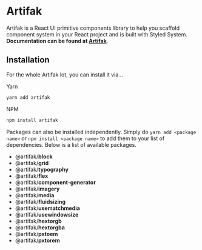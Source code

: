 # Artifak

Artifak is a React UI primitive components library to help you scaffold component system in your React project and is built with Styled System. **Documentation can be found at [Artifak](https://artifak.dev)**.

## Installation

For the whole Artifak lot, you can install it via...

Yarn

```sh
yarn add artifak
```

NPM

```sh
npm install artifak
```

Packages can also be installed independently. Simply do `yarn add <package name>` or `npm install <package name>` to add them to your list of dependencies. Below is a list of available packages.

- @artifak/**block**
- @artifak/**grid**
- @artifak/**typography**
- @artifak/**flex**
- @artifak/**component-generator**
- @artifak/**imagery**
- @artifak/**media**
- @artifak/**fluidsizing**
- @artifak/**usematchmedia**
- @artifak/**usewindowsize**
- @artifak/**hextorgb**
- @artifak/**hextorgba**
- @artifak/**pxtoem**
- @artifak/**pxtorem**
